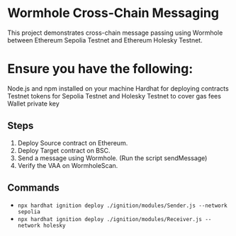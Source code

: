 # Wormhole Cross-Chain Messaging
This project demonstrates cross-chain message passing using Wormhole between Ethereum Sepolia Testnet and Ethereum Holesky Testnet.

# Ensure you have the following:

Node.js and npm installed on your machine
Hardhat for deploying contracts
Testnet tokens for Sepolia Testnet and Holesky Testnet to cover gas fees
Wallet private key

## Steps
1. Deploy Source contract on Ethereum.
2. Deploy Target contract on BSC.
3. Send a message using Wormhole. (Run the script sendMessage)
4. Verify the VAA on WormholeScan.

## Commands
- `npx hardhat ignition deploy ./ignition/modules/Sender.js --network sepolia`
- `npx hardhat ignition deploy ./ignition/modules/Receiver.js --network holesky`

